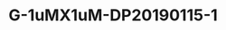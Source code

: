 <a name="material" />

# G-1uMX1uM-DP20190115-1
<script type="application/ld+json">
  {
    "@context": "https://schema.org/",
    "@type": "ChemicalSubstance",
    "http://purl.org/dc/terms/conformsTo":
      {
        "@type": "CreativeWork",
        "@id": "https://bioschemas.org/profiles/ChemicalSubstance/0.4-RELEASE/"
      },
    "@id": "https://egonw.github.io/nanowiki/nanowiki491.html#material",
    "name": "G-1uMX1uM-DP20190115-1",
    "sameAs": "http://127.0.0.1/mediawiki/index.php/Special:URIResolver/G-2D1uMX1uM-2DDP20190115-2D1"
  }
</script>

